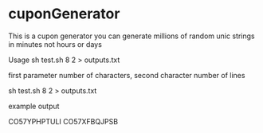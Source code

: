 # cuponGenerator
This is a cupon generator you can generate millions of random unic strings in minutes not hours or days

Usage sh test.sh 8 2 > outputs.txt

first parameter number of characters, second character number of lines

sh test.sh 8 2 > outputs.txt

example output

CO57YPHPTULI
CO57XFBQJPSB
